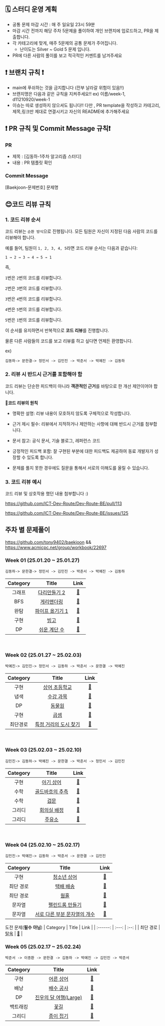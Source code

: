 
## 🗓️ 스터디 운영 계획
- 공통 문제 마감 시간 : 매 주 일요일 23시 59분
- 마감 시간 전까지 해당 주차 5문제을 풀이하여 개인 브랜치에 업로드하고, PR을 제출합니다.
- 각 카테고리에 맞게, 매주 5문제의 공통 문제가 주어집니다.
    - 난이도는 Silver ~ Gold 5 문제 입니다.
- PR에 다른 사람의 풀이를 보고 적극적인 커멘트를 남겨주세요

## ❗️ 브랜치 규칙 ❗️
- main에 푸쉬하는 것을 금지합니다 (전부 날라갈 위험이 있음!!)
- 브랜치명은 다음과 같은 규칙을 지켜주세요!! ex) 이름/week-1, d11210920/week-1
- 이슈는 따로 생성하지 않으셔도 됩니다!! 다만 , PR template을 작성하고 카테고리,제목,링크만 제대로 연결시키고 자신의 README에 추가해주세요
## ❗️ PR 규칙 및 Commit Message 규칙❗️
### PR
- 제목 : [김동하-1주차 알고리즘 스터디]
- 내용 : PR 템플릿 확인 
  <br>
  
### Commit Message
[Baekjoon-문제번호] 문제명

 


## 😊코드 리뷰 규칙 
### 1. 코드 리뷰 순서

코드 리뷰는 ```순환 방식```으로 진행됩니다. 모든 팀원은 자신이 지정된 다음 사람의 코드를 리뷰해야 합니다.

예를 들어, 팀원이 ```1, 2, 3, 4, 5```라면 코드 리뷰 순서는 다음과 같습니다:
```
1 → 2 → 3 → 4 → 5 → 1
```
즉,

```1```번은 ```2```번의 코드를 리뷰합니다.

```2```번은 ```3```번의 코드를 리뷰합니다.

```3```번은 ```4```번의 코드를 리뷰합니다.

```4```번은 ```5```번의 코드를 리뷰합니다.

```5```번은 ```1```번의 코드를 리뷰합니다.

이 순서를 유지하면서 반복적으로 **코드 리뷰**를 진행합니다.

물론 다른 사람들의 코드를 보고 리뷰를 하고 싶다면 언제든 환영합니다.

ex)
```
김동하-> 문한결-> 정민서 -> 김민진 -> 박준서 -> 박예진 -> 김동하
```
### 2. 리뷰 시 반드시 근거를 포함해야 함

코드 리뷰는 단순한 피드백이 아니라 **객관적인 근거**를 바탕으로 한 개선 제안이어야 합니다.

🔹**코드 리뷰의 원칙**

- 명확한 설명: 리뷰 내용이 모호하지 않도록 구체적으로 작성합니다.

- 근거 제시 필수: 리뷰에서 지적하거나 제안하는 사항에 대해 반드시 근거를 첨부합니다.

- 문서 참고: 공식 문서, 기술 블로그, 레퍼런스 코드

- 긍정적인 피드백 포함: 잘 구현된 부분에 대한 피드백도 제공하여 동료 개발자가 성장할 수 있도록 합니다.

- 문제를 풀지 못한 경우에도 질문을 통해서 서로의 이해도를 올릴 수 있습니다. 

### 3. 코드 리뷰 예시

코드 리뷰 및 상호작용 했던 내용 첨부합니다 :)

https://github.com/ICT-Dev-Route/Dev-Route-BE/pull/113

https://github.com/ICT-Dev-Route/Dev-Route-BE/issues/125


## 주차 별 문제풀이 
https://github.com/tony9402/baekjoon &&  https://www.acmicpc.net/group/workbook/22697
 
### Week 01 (25.01.20 ~ 25.01.27)

```
김동하-> 문한결-> 정민서 -> 김민진 -> 박준서 -> 박예진 -> 김동하
```

| Category | Title | Link |
| :------: | :---: | :--: |
| 그래프 |  <a href="https://www.acmicpc.net/problem/17472">다리만들기 2</a> | <a href="">🔗</a> |
| BFS |  <a href="https://www.acmicpc.net/problem/17471">게리맨더링</a> | <a href="">🔗</a> |
| 완탐 |  <a href="https://www.acmicpc.net/problem/17070">파이프 옮기기 1</a> | <a href="">🔗</a> |
| 구현 |  <a href="https://www.acmicpc.net/problem/2578">빙고</a> | <a href="">🔗</a> |
| DP |  <a href="https://www.acmicpc.net/problem/10844">쉬운 계단 수</a> | <a href="">🔗</a> |
<br>

### Week 02 (25.01.27 ~ 25.02.03)

```
박예진-> 김민진-> 정민서 -> 김동하 -> 박준서 -> 문한결 -> 박예진
```

| Category | Title | Link |
| :------: | :---: | :--: |
| 구현 |  <a href="https://www.acmicpc.net/problem/21608">상어 초등학교</a> | <a href="">🔗</a> |
| 냅색 |  <a href="https://www.acmicpc.net/problem/17845">수강 과목</a> | <a href="">🔗</a> |
| DP |  <a href="https://www.acmicpc.net/problem/1309">동물원</a> | <a href="">🔗</a> |
| 구현 |  <a href="https://www.acmicpc.net/problem/1629">곱셈</a> | <a href="">🔗</a> |
| 최단경로 |  <a href="https://www.acmicpc.net/problem/18352">특정 거리의 도시 찾기</a> | <a href="">🔗</a> |
<br>

### Week 03 (25.02.03 ~ 25.02.10)

```
김민진-> 김동하-> 박예진 -> 문한결 -> 박준서 -> 정민서 -> 김민진
```

| Category | Title | Link |
| :------: | :---: | :--: |
| 구현 |  <a href="https://www.acmicpc.net/problem/16236">아기 상어</a> | <a href="">🔗</a> |
| 수학 |  <a href="https://www.acmicpc.net/problem/9020">골드바흐의 추측</a> | <a href="">🔗</a> |
| 수학 |  <a href="https://www.acmicpc.net/problem/2981">검문</a> | <a href="">🔗</a> |
| 그리디 |  <a href="https://www.acmicpc.net/problem/1931">회의실 배정</a> | <a href="">🔗</a> |
| 그리디 |  <a href="https://www.acmicpc.net/problem/13305">주유소</a> | <a href="">🔗</a> |
<br>

### Week 04 (25.02.10 ~ 25.02.17)

```
김민진-> 박예진-> 김동하 -> 박준서 -> 문한결 -> 김민진
```

| Category | Title | Link |
| :------: | :---: | :--: |
| 구현 |  <a href="https://www.acmicpc.net/problem/19236">청소년 상어</a> | <a href="">🔗</a> |
| 최단 경로 |  <a href="https://www.acmicpc.net/problem/5972">택배 배송</a> | <a href="https://www.acmicpc.net/problem/5972">🔗</a> |
| 최단 경로 |  <a href="https://www.acmicpc.net/problem/1865">웜홀</a> | <a href="https://www.acmicpc.net/problem/1865">🔗</a> |
| 문자열 |  <a href="https://www.acmicpc.net/problem/1254">펠린드롬 만들기</a> | <a href="https://www.acmicpc.net/problem/1254">🔗</a> |
| 문자열 |  <a href="https://www.acmicpc.net/problem/11478">서로 다른 부분 문자열의 개수</a> | <a href="https://www.acmicpc.net/problem/11478">🔗</a> |

도전 문제(**필수 아님**)
| Category | Title | Link |
| :------: | :---: | :--: |
| 최단 경로 |  <a href="https://www.acmicpc.net/problem/9376">탈옥</a> | <a href="https://www.acmicpc.net/problem/9376">🔗</a> |
<br>

### Week 05 (25.02.17 ~ 25.02.24)

```
박준서 -> 이종환 -> 문한결 -> 김동하 -> 박예진 -> 김민진 -> 박준서
```

| Category | Title | Link |
| :------: | :---: | :--: |
| 구현 |  <a href="https://www.acmicpc.net/problem/19237">어른 상어</a> | <a href="https://www.acmicpc.net/problem/19237">🔗</a> |
| 배낭 |  <a href="https://www.acmicpc.net/problem/15817">배수 공사</a> | <a href="https://www.acmicpc.net/problem/15817">🔗</a> |
| DP |  <a href="https://www.acmicpc.net/problem/17485">진우의 달 여행(Large)</a> | <a href="https://www.acmicpc.net/problem/17485">🔗</a> |
| 백트래킹 |  <a href="https://www.acmicpc.net/problem/14620">꽃길</a> | <a href="https://www.acmicpc.net/problem/14620">🔗</a> |
| 그리디 |  <a href="https://www.acmicpc.net/problem/1802">종이 접기</a> | <a href="https://www.acmicpc.net/problem/1802">🔗</a> |

<br>
